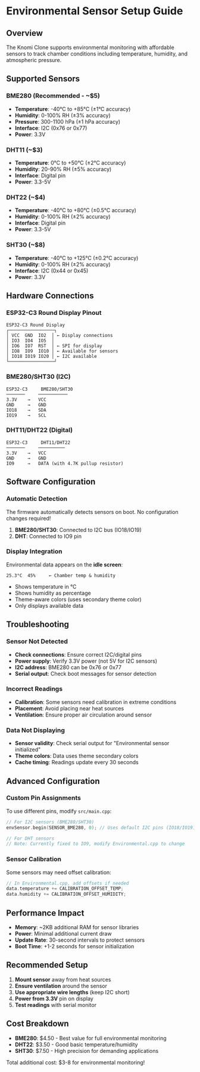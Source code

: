 # Environmental Sensor Setup Guide

## Overview

The Knomi Clone supports environmental monitoring with affordable sensors to track chamber conditions including temperature, humidity, and atmospheric pressure.

## Supported Sensors

### BME280 (Recommended - ~$5)
- **Temperature**: -40°C to +85°C (±1°C accuracy)
- **Humidity**: 0-100% RH (±3% accuracy)
- **Pressure**: 300-1100 hPa (±1 hPa accuracy)
- **Interface**: I2C (0x76 or 0x77)
- **Power**: 3.3V

### DHT11 (~$3)
- **Temperature**: 0°C to +50°C (±2°C accuracy)
- **Humidity**: 20-90% RH (±5% accuracy)
- **Interface**: Digital pin
- **Power**: 3.3-5V

### DHT22 (~$4)
- **Temperature**: -40°C to +80°C (±0.5°C accuracy)
- **Humidity**: 0-100% RH (±2% accuracy)
- **Interface**: Digital pin
- **Power**: 3.3-5V

### SHT30 (~$8)
- **Temperature**: -40°C to +125°C (±0.2°C accuracy)
- **Humidity**: 0-100% RH (±2% accuracy)
- **Interface**: I2C (0x44 or 0x45)
- **Power**: 3.3V

## Hardware Connections

### ESP32-C3 Round Display Pinout

```
ESP32-C3 Round Display
┌─────────────────┐
│ VCC  GND  IO2  │ ← Display connections
│ IO3  IO4  IO5  │
│ IO6  IO7  RST  │ ← SPI for display
│ IO8  IO9  IO10 │ ← Available for sensors
│ IO18 IO19 IO20 │ ← I2C available
└─────────────────┘
```

### BME280/SHT30 (I2C)

```
ESP32-C3     BME280/SHT30
───────     ───────────
3.3V    →   VCC
GND     →   GND
IO18    →   SDA
IO19    →   SCL
```

### DHT11/DHT22 (Digital)

```
ESP32-C3     DHT11/DHT22
───────     ──────────
3.3V    →   VCC
GND     →   GND
IO9     →   DATA (with 4.7K pullup resistor)
```

## Software Configuration

### Automatic Detection

The firmware automatically detects sensors on boot. No configuration changes required!

1. **BME280/SHT30**: Connected to I2C bus (IO18/IO19)
2. **DHT**: Connected to IO9 pin

### Display Integration

Environmental data appears on the **idle screen**:

```
25.3°C  45%     ← Chamber temp & humidity
```

- Shows temperature in °C
- Shows humidity as percentage
- Theme-aware colors (uses secondary theme color)
- Only displays available data

## Troubleshooting

### Sensor Not Detected
- **Check connections**: Ensure correct I2C/digital pins
- **Power supply**: Verify 3.3V power (not 5V for I2C sensors)
- **I2C address**: BME280 can be 0x76 or 0x77
- **Serial output**: Check boot messages for sensor detection

### Incorrect Readings
- **Calibration**: Some sensors need calibration in extreme conditions
- **Placement**: Avoid placing near heat sources
- **Ventilation**: Ensure proper air circulation around sensor

### Data Not Displaying
- **Sensor validity**: Check serial output for "Environmental sensor initialized"
- **Theme colors**: Data uses theme secondary colors
- **Cache timing**: Readings update every 30 seconds

## Advanced Configuration

### Custom Pin Assignments

To use different pins, modify `src/main.cpp`:

```cpp
// For I2C sensors (BME280/SHT30)
envSensor.begin(SENSOR_BME280, 0); // Uses default I2C pins (IO18/IO19)

// For DHT sensors
// Note: Currently fixed to IO9, modify Environmental.cpp to change
```

### Sensor Calibration

Some sensors may need offset calibration:

```cpp
// In Environmental.cpp, add offsets if needed
data.temperature += CALIBRATION_OFFSET_TEMP;
data.humidity += CALIBRATION_OFFSET_HUMIDITY;
```

## Performance Impact

- **Memory**: ~2KB additional RAM for sensor libraries
- **Power**: Minimal additional current draw
- **Update Rate**: 30-second intervals to protect sensors
- **Boot Time**: +1-2 seconds for sensor initialization

## Recommended Setup

1. **Mount sensor** away from heat sources
2. **Ensure ventilation** around the sensor
3. **Use appropriate wire lengths** (keep I2C short)
4. **Power from 3.3V** pin on display
5. **Test readings** with serial monitor

## Cost Breakdown

- **BME280**: $4.50 - Best value for full environmental monitoring
- **DHT22**: $3.50 - Good basic temperature/humidity
- **SHT30**: $7.50 - High precision for demanding applications

Total additional cost: $3-8 for environmental monitoring!
